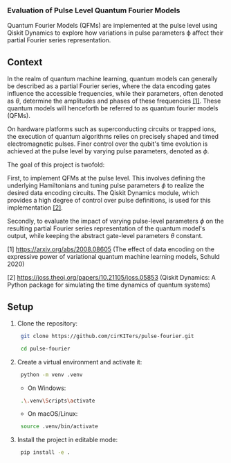 ### Evaluation of Pulse Level Quantum Fourier Models

Quantum Fourier Models (QFMs) are implemented at the pulse level using Qiskit Dynamics to explore how variations in pulse parameters ϕ affect their partial Fourier series representation.

## Context

In the realm of quantum machine learning, quantum models can generally be described as a partial Fourier series, where the data encoding gates influence the accessible frequencies, while their parameters, often denoted as $\theta$, determine the amplitudes and phases of these frequencies [[1]](https://arxiv.org/abs/2008.08605). These quantum models will henceforth be referred to as quantum fourier models (QFMs).
 
On hardware platforms such as superconducting circuits or trapped ions, the execution of quantum algorithms relies on precisely shaped and timed electromagnetic pulses. Finer control over the qubit's time evolution is achieved at the pulse level by varying pulse parameters, denoted as $\phi$.

The goal of this project is twofold:

First, to implement QFMs at the pulse level. This involves defining the underlying Hamiltonians and tuning pulse parameters $\phi$ to realize the desired data encoding circuits. The Qiskit Dynamics module, which provides a high degree of control over pulse definitions, is used for this implementation [[2]](https://joss.theoj.org/papers/10.21105/joss.05853).

Secondly, to evaluate the impact of varying pulse-level parameters $\phi$ on the resulting partial Fourier series representation of the quantum model's output, while keeping the abstract gate-level parameters $\theta$ constant.


[1] https://arxiv.org/abs/2008.08605 (The effect of data encoding on the expressive power of variational quantum machine learning models, Schuld 2020)

[2] https://joss.theoj.org/papers/10.21105/joss.05853 (Qiskit Dynamics: A Python package for simulating the time dynamics of quantum systems)

## Setup

1. Clone the repository:

    ```bash
     git clone https://github.com/cirKITers/pulse-fourier.git
    ```
    ```bash
     cd pulse-fourier
    ```
    

2. Create a virtual environment and activate it:
   
    ```bash
     python -m venv .venv
    ```

    - On Windows:
    ```bash
     .\.venv\Scripts\activate
    ```
    - On macOS/Linux:
    ```bash
     source .venv/bin/activate
    ```

3. Install the project in editable mode:

     ```bash
      pip install -e .
     ```


